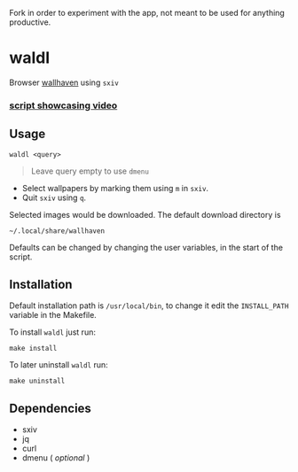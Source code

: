 Fork in order to experiment with the app, not meant to be used for anything productive.


# waldl

Browser [wallhaven](https://wallhaven.cc/) using `sxiv`

### [script showcasing video](https://youtu.be/C7n-34bEdF8)


## Usage
```
waldl <query>
```
> Leave query empty to use `dmenu`

- Select wallpapers by marking them using `m` in `sxiv`.
- Quit `sxiv` using `q`.

Selected images would be downloaded. The default download directory is

	~/.local/share/wallhaven

Defaults can be changed by changing the user variables, in the start of the
script.

## Installation
Default installation path is `/usr/local/bin`, to change it edit the `INSTALL_PATH` variable in the Makefile.

To install `waldl` just run:
```
make install
```


To later uninstall `waldl` run:
```
make uninstall
```

## Dependencies

* sxiv
* jq
* curl
* dmenu ( *optional* )


